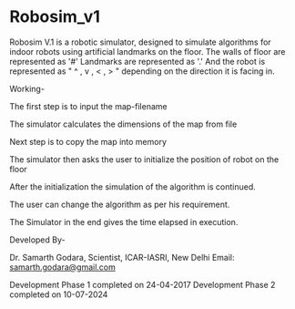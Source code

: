 # Robosim_v1

Robosim V.1 is a robotic simulator, designed to simulate algorithms for indoor robots using artificial landmarks on the floor.
The walls of floor are represented as '#' Landmarks are represented as '.'
And the robot is represented as " ^ , v , < , > " depending on the direction it is facing in.


Working-

The first step is to input the map-filename

The simulator calculates the dimensions of the map from file

Next step is to copy the map into memory

The simulator then asks the user to initialize the position of robot on the floor

After the initialization the simulation of the algorithm is continued.

The user can change the algorithm as per his requirement.

The Simulator in the end gives the time elapsed in execution.



Developed By-

Dr. Samarth Godara,
Scientist, ICAR-IASRI, New Delhi
Email: samarth.godara@gmail.com

Development Phase 1 completed on 24-04-2017
Development Phase 2 completed on 10-07-2024
